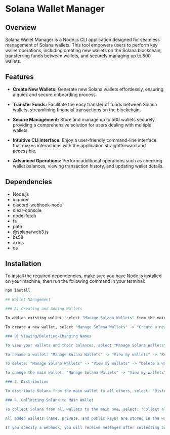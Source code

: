 # Solana Wallet Manager

## Overview

Solana Wallet Manager is a Node.js CLI application designed for seamless management of Solana wallets. This tool empowers users to perform key wallet operations, including creating new wallets on the Solana blockchain, transferring funds between wallets, and securely managing up to 500 wallets.

## Features

- **Create New Wallets:** Generate new Solana wallets effortlessly, ensuring a quick and secure onboarding process.

- **Transfer Funds:** Facilitate the easy transfer of funds between Solana wallets, streamlining financial transactions on the blockchain.

- **Secure Management:** Store and manage up to 500 wallets securely, providing a comprehensive solution for users dealing with multiple wallets.

- **Intuitive CLI Interface:** Enjoy a user-friendly command-line interface that makes interactions with the application straightforward and accessible.

- **Advanced Operations:** Perform additional operations such as checking wallet balances, viewing transaction history, and updating wallet details.

## Dependencies

- Node.js 
- inquirer
- discord-webhook-node 
- clear-console 
- node-fetch 
- fs 
- path 
- @solana/web3.js 
- bs58 
- axios 
- os 

## Installation

To install the required dependencies, make sure you have Node.js installed on your machine, then run the following command in your terminal:

```bash
npm install

## Wallet Management

### A) Creating and Adding Wallets

To add an existing wallet, select "Manage Solana Wallets" from the main menu, then choose "Add Existing Wallet." Next, enter a name (any name) and the private key of the wallet. Your wallet will then be added.

To create a new wallet, select "Manage Solana Wallets" -> "Create a new Wallet" from the main menu. Then, enter the wallet's name and the number of wallets you want to create. Each subsequent wallet (if you want to create more than one) will be named: enteredname2, enteredname3, enteredname4, and so on. The first added wallet will be the default main wallet (can be changed, see below).

### B) Viewing/Deleting/Changing Names

To view your wallets and their balances, select "Manage Solana Wallets" -> "View my wallets" -> "View wallets balances" from the main menu. You will see all your wallets and their balances.

To rename a wallet: "Manage Solana Wallets" -> "View my wallets" -> "Rename a wallet"

To delete: "Manage Solana Wallets" -> "View my wallets" -> "Delete a wallet"

To change the main wallet: "Manage Solana Wallets" -> "View my wallets" -> "Set main wallet"

### 3. Distribution

To distribute Solana from the main wallet to all others, select: "Distribute Solana." Next, specify the amount of Solana and confirm the operation.

### 4. Collecting Solana to Main Wallet

To collect Solana from all wallets to the main one, select: "Collect all solana to main wallet."

All added wallets (name, private, and public keys) are stored in the wallets.json file.

If you specify a webhook, you will receive messages after collecting Solana, distributing, and creating new wallets.


